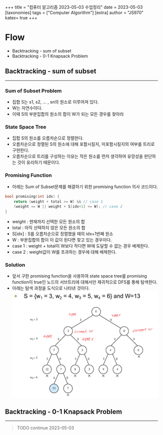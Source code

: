 +++
title = "컴퓨터 알고리즘 2023-05-03 수업정리"
date = 2023-05-03
[taxonomies]
tags = ["Computer Algorithm"]
[extra]
author = "JS970"
katex= true
+++
# Flow
- Backtracking - sum of subset
- Backtracking - 0-1 Knapsack Problem

## Backtracking - sum of subset
---
### Sum of Subset Problem
- 집합 S는 s1, s2, ... , sn의 원소로 이루어져 있다.
- W는 자연수이다.
- 이때 S의 부분집합의 원소의 합이 W가 되는 모든 경우를 찾아라

### State Space Tree
- 집합 S의 원소를 오름차순으로 정렬한다.
- 오름차순으로 정렬된 S의 원소에 대해 포함시킬지, 미포함시킬지의 여부를 트리로 구현한다.
- 오름차순으로 트리를 구성하는 이유는 작은 원소를 먼저 생각하여 유망성을 판단하는 것이 유리하기 때문이다.

### Promising Function
- 아래는 Sum of Subset문제를 해결하기 위한 promising function 의사 코드이다.
```c++
bool promising(int idx) {
	return (weight + total >= W) && // case 1
	(weight == W || weight + S[idx+1] <= W); // case 2
}
```
- weight : 현재까지 선택한 모든 원소의 합
- total : 아직 선택하지 않은 모든 원소의 합
- S\[idx\] : S를 오름차순으로 정렬했을 때의 idx+1번째 원소
- W : 부분집합의 합이 이 값이 된다면 찾고 있는 경우이다.
- case 1 : weight + total이 W보다 작다면 W에 도달할 수 없는 경우 배제한다.
- case 2 : weight값이 W를 초과하는 경우에 대해 배제한다.

### Solution
- 앞서 구한 promising function을 사용하여 state space tree를 promising function이 true인 노드의 서브트리에 대해서만 재귀적으로 DFS를 통해 탐색한다.
- 아래는 탐색 과정을 도식으로 나타낸 것이다.![State Space Diagram](/image/Algorithm/backtracking_sumofsubset.png)

## Backtracking - 0-1 Knapsack Problem
---
> TODO continue 2023-05-03

